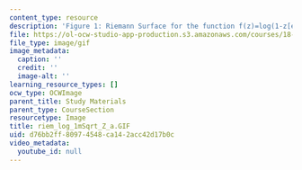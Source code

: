 ```yaml
---
content_type: resource
description: 'Figure 1: Riemann Surface for the function f(z)=log(1-z[exp]1/2)'
file: https://ol-ocw-studio-app-production.s3.amazonaws.com/courses/18-04-complex-variables-with-applications-fall-1999/d76bb2ff80974548ca142acc42d17b0c_riem_log_1mSqrt_Z_a.GIF
file_type: image/gif
image_metadata:
  caption: ''
  credit: ''
  image-alt: ''
learning_resource_types: []
ocw_type: OCWImage
parent_title: Study Materials
parent_type: CourseSection
resourcetype: Image
title: riem_log_1mSqrt_Z_a.GIF
uid: d76bb2ff-8097-4548-ca14-2acc42d17b0c
video_metadata:
  youtube_id: null
---
```

